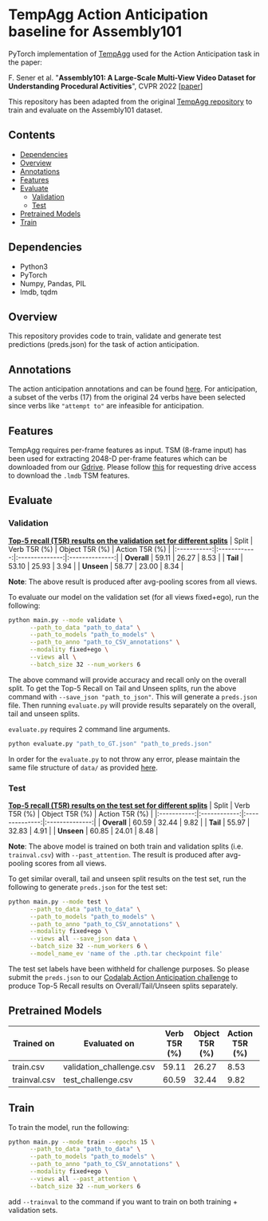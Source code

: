 # TempAgg Action Anticipation baseline for Assembly101

PyTorch implementation of [TempAgg](https://www.ecva.net/papers/eccv_2020/papers_ECCV/papers/123610154.pdf) used for the Action Anticipation task in the paper:

F. Sener et al. "**Assembly101: A Large-Scale Multi-View Video Dataset for Understanding Procedural Activities**", CVPR 2022 [[paper](https://arxiv.org/pdf/2203.14712.pdf)]

This repository has been adapted from the original [TempAgg repository](https://github.com/dibschat/tempAgg) to train and evaluate on the Assembly101 dataset.

## Contents
* [Dependencies](#dependencies)
* [Overview](#overview)
* [Annotations](#annotations)
* [Features](#features)
* [Evaluate](#evaluate)
  * [Validation](#validation)
  * [Test](#test)
* [Pretrained Models](#pretrained-models)
* [Train](#train)


## Dependencies
* Python3
* PyTorch
* Numpy, Pandas, PIL
* lmdb, tqdm

## Overview

This repository provides code to train, validate and generate test predictions (preds.json) for the task of action anticipation.

## Annotations

The action anticipation annotations and can be found [here](https://drive.google.com/drive/folders/1i_JsDmFt_sQ1T5ohEPAkCyyUkrJnY-rL). For anticipation, a subset of the verbs (17) from the original 24 verbs have been selected since verbs like `"attempt to"` are infeasible for anticipation.

## Features

TempAgg requires per-frame features as input. TSM (8-frame input) has been used for extracting 2048-D per-frame features which can be downloaded from our [Gdrive](https://drive.google.com/drive/folders/1nh8PHwEw04zxkkkKlfm4fsR3IPEDvLKj). Please follow [this](https://github.com/assembly-101/assembly101-download-scripts) for requesting drive access to download the `.lmdb` TSM features.

## Evaluate

### Validation
<u>**Top-5 recall (T5R) results on the validation set for different splits**</u>
|  Split      | Verb T5R (%) | Object T5R (%) | Action T5R (%) |
|:-----------:|:------------:|:--------------:|:--------------:|
| **Overall** |     59.11    |      26.27     |      8.53      |
|  **Tail**   |     53.10    |      25.93     |      3.94      |
| **Unseen**  |     58.77    |      23.00     |      8.34      |

**Note**: The above result is produced after avg-pooling scores from all views.

To evaluate our model on the validation set (for all views fixed+ego), run the following:

```bash
python main.py --mode validate \
      --path_to_data "path_to_data" \
      --path_to_models "path_to_models" \
      --path_to_anno "path_to_CSV_annotations" \
      --modality fixed+ego \
      --views all \
      --batch_size 32 --num_workers 6
```

The above command will provide accuracy and recall only on the overall split. To get the Top-5 Recall on Tail and Unseen splits, run the above command with `--save_json "path_to_json"`. This will generate a `preds.json` file. Then running `evaluate.py` will provide results separately on the overall, tail and unseen splits.

`evaluate.py` requires 2 command line arguments.
```bash
python evaluate.py "path_to_GT.json" "path_to_preds.json"
```

In order for the `evaluate.py` to not throw any error, please maintain the same file structure of `data/` as provided [here](https://drive.google.com/drive/folders/1i_JsDmFt_sQ1T5ohEPAkCyyUkrJnY-rL).

### Test

<u>**Top-5 recall (T5R) results on the test set for different splits**</u>
|  Split      | Verb T5R (%) | Object T5R (%) | Action T5R (%) |
|:-----------:|:------------:|:--------------:|:--------------:|
| **Overall** |     60.59    |      32.44     |      9.82      |
|  **Tail**   |     55.97    |      32.83     |      4.91      |
| **Unseen**  |     60.85    |      24.01     |      8.48      |

**Note**: The above model is trained on both train and validation splits (i.e. `trainval.csv`) with `--past_attention`. The result is produced after avg-pooling scores from all views.

To get similar overall, tail and unseen split results on the test set, run the following to generate `preds.json` for the test set:

```bash
python main.py --mode test \
      --path_to_data "path_to_data" \
      --path_to_models "path_to_models" \
      --path_to_anno "path_to_CSV_annotations" \
      --modality fixed+ego \
      --views all --save_json data \
      --batch_size 32 --num_workers 6 \
      --model_name_ev 'name of the .pth.tar checkpoint file'
```
The test set labels have been withheld for challenge purposes. So please submit the `preds.json` to our [Codalab Action Anticipation challenge](TBD) to produce Top-5 Recall results on Overall/Tail/Unseen splits separately.

## Pretrained Models

| Trained on   | Evaluated on             | Verb T5R (%) | Object T5R (%) | Action T5R (%) | Link                                                                                                          |
|--------------|--------------------------|--------------|----------------|----------------|---------------------------------------------------------------------------------------------------------------|
| train.csv    | validation_challenge.csv | 59.11        | 26.27          | 8.53           | [ckpt_validation.pth.tar](https://drive.google.com/file/d/1fATaxlAFIjCl6ImcSIwta2MFWZTIlIWT/view?usp=sharing) |
| trainval.csv | test_challenge.csv       | 60.59        | 32.44          | 9.82           | [ckpt_test.pth.tar](https://drive.google.com/file/d/1snvGGjPPuD2QuFaONdpt6hrXsTlrL0Nj/view?usp=sharing)       |

## Train

To train the model, run the following:

```bash
python main.py --mode train --epochs 15 \
      --path_to_data "path_to_data" \
      --path_to_models "path_to_models" \
      --path_to_anno "path_to_CSV_annotations" \
      --modality fixed+ego \
      --views all --past_attention \
      --batch_size 32 --num_workers 6
```

add `--trainval` to the command if you want to train on both training + validation sets.
